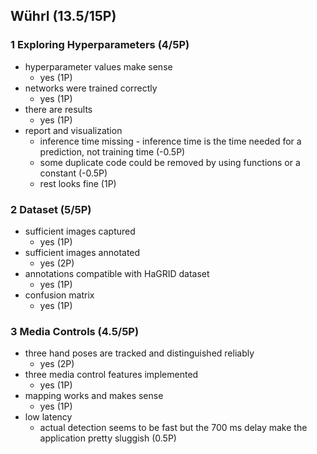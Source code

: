 ## Wührl (13.5/15P)

### 1 Exploring Hyperparameters (4/5P)

 * hyperparameter values make sense
   * yes (1P)
 * networks were trained correctly
   * yes (1P)
 * there are results
   * yes (1P)
 * report and visualization
   * inference time missing - inference time is the time needed for a prediction, not training time (-0.5P)
   * some duplicate code could be removed by using functions or a constant (-0.5P)
   * rest looks fine (1P)

### 2 Dataset (5/5P)

 * sufficient images captured
   * yes (1P)
 * sufficient images annotated
   * yes (2P)
 * annotations compatible with HaGRID dataset
   * yes (1P)
 * confusion matrix
   * yes (1P)

### 3 Media Controls (4.5/5P)

 * three hand poses are tracked and distinguished reliably
   * yes (2P)
 * three media control features implemented
   * yes (1P)
 * mapping works and makes sense
   * yes (1P)
 * low latency
   * actual detection seems to be fast but the 700 ms delay make the application pretty sluggish (0.5P)

